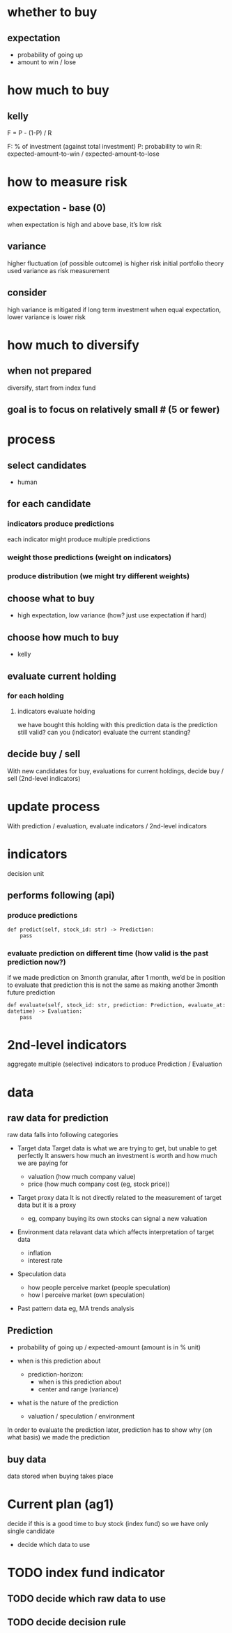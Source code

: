 


<a id="org7e15330"></a>

# whether to buy


<a id="org5031cbe"></a>

## expectation

-   probability of going up
-   amount to win / lose


<a id="org6bf6843"></a>

# how much to buy


<a id="org2ea0d0f"></a>

## kelly

F = P - (1-P) / R

F: % of investment (against total investment)
P: probability to win
R: expected-amount-to-win / expected-amount-to-lose


<a id="org596fd82"></a>

# how to measure risk


<a id="org9d73468"></a>

## expectation - base (0)

when expectation is high and above base, it&rsquo;s low risk


<a id="org9c8ddf6"></a>

## variance

higher fluctuation (of possible outcome) is higher risk
initial portfolio theory used variance as risk measurement


<a id="orga8aba6e"></a>

## consider

high variance is mitigated if long term investment
when equal expectation, lower variance is lower risk


<a id="org623073d"></a>

# how much to diversify


<a id="org35144e0"></a>

## when not prepared

diversify, start from index fund


<a id="org95a857b"></a>

## goal is to focus on relatively small # (5 or fewer)


<a id="orgde831ec"></a>

# process


<a id="org8e8999c"></a>

## select candidates

-   human


<a id="org16f8d70"></a>

## for each candidate


<a id="orge72bad0"></a>

### indicators produce predictions

each indicator might produce multiple predictions


<a id="orgde5ff58"></a>

### weight those predictions (weight on indicators)


<a id="orgc07cbd4"></a>

### produce distribution (we might try different weights)


<a id="org51ab98e"></a>

## choose what to buy

-   high expectation, low variance
    (how? just use expectation if hard)


<a id="orga3db1d5"></a>

## choose how much to buy

-   kelly


<a id="orgab2a6df"></a>

## evaluate current holding


<a id="orgfb7cdf8"></a>

### for each holding

1.  indicators evaluate holding

    we have bought this holding with this prediction data
    is the prediction still valid? can you (indicator) evaluate the current standing?


<a id="org42384f3"></a>

## decide buy / sell

With new candidates for buy, evaluations for current holdings,
decide buy / sell (2nd-level indicators)


<a id="orgefc5994"></a>

# update process

With prediction / evaluation, evaluate indicators / 2nd-level indicators


<a id="org8fe45ba"></a>

# indicators

decision unit


<a id="orgf51a286"></a>

## performs following (api)


<a id="orgd821083"></a>

### produce predictions

    def predict(self, stock_id: str) -> Prediction:
        pass


<a id="orgfb72684"></a>

### evaluate prediction on different time (how valid is the past prediction now?)

if we made prediction on 3month granular, after 1 month, we&rsquo;d be in position to evaluate that prediction
this is not the same as making another 3month future prediction

    def evaluate(self, stock_id: str, prediction: Prediction, evaluate_at: datetime) -> Evaluation:
        pass


<a id="org568e108"></a>

# 2nd-level indicators

aggregate multiple (selective) indicators to produce Prediction / Evaluation


<a id="org012c77d"></a>

# data


<a id="orgd19ee46"></a>

## raw data for prediction

raw data falls into following categories

-   Target data
    Target data is what we are trying to get, but unable to get perfectly
    It answers how much an investment is worth and how much we are paying for
    -   valuation (how much company value)
    -   price (how much company cost (eg, stock price))

-   Target proxy data
    It is not directly related to the measurement of target data but it is a proxy
    -   eg, company buying its own stocks can signal a new valuation

-   Environment data
    relavant data which affects interpretation of target data
    -   inflation
    -   interest rate

-   Speculation data
    -   how people perceive market (people speculation)
    -   how I perceive market (own speculation)

-   Past pattern data
    eg, MA trends analysis


<a id="org3cb426e"></a>

## Prediction

-   probability of going up / expected-amount (amount is in % unit)

-   when is this prediction about
    -   prediction-horizon:
        -   when is this prediction about
        -   center and range (variance)

-   what is the nature of the prediction
    -   valuation / speculation / environment

In order to evaluate the prediction later, prediction has to show why (on what basis) we made the prediction


<a id="org9d6303a"></a>

## buy data

data stored when buying takes place


<a id="org42396fe"></a>

# Current plan (ag1)

decide if this is a good time to buy stock (index fund)
so we have only single candidate

-   decide which data to use


<a id="org04b545e"></a>

# TODO index fund indicator


<a id="org41d4c0f"></a>

## TODO decide which raw data to use


<a id="orgf54c43d"></a>

## TODO decide decision rule

